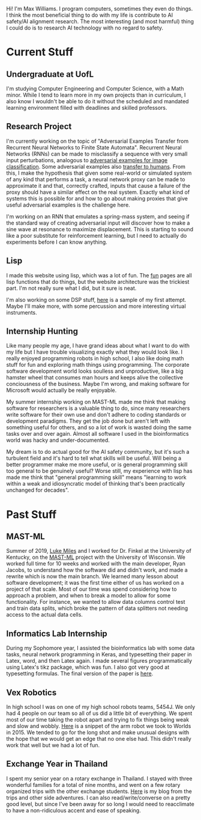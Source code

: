 
Hi! I'm Max Williams. I program computers, sometimes they even do things. I think the most
beneficial thing to do with my life is contribute to AI safety/AI alignment research. The most 
interesting (and most harmful) thing I could do is to research AI technology with no regard to
safety. 

# Current Stuff

## Undergraduate at UofL

I'm studying Computer Engineering and Computer Science, with a Math minor.  While I tend to learn
more in my own projects than in curriculum, I also know I wouldn't be able to do it without the
scheduled and mandated learning environment filled with deadlines and skilled professors. 

## Research Project 

I'm currently working on the topic of "Adversarial Examples Transfer from Recurrent Neural Networks
to Finite State Automata". Recurrent Neural Networks (RNNs) can be made to misclassify a sequence
with very small input perturbations, analogous to 
[adversarial examples for image classification](https://blog.openai.com/adversarial-example-research/).
Some adversarial examples also 
[transfer to humans](https://arxiv.org/abs/1802.08195). From this, I make the hypothesis that given
some real-world or simulated system of any kind that performs a task, a neural network proxy can be
made to approximate it and that, correctly crafted, inputs that cause a failure of the proxy should
have a similar effect on the real system. Exactly what kind of systems this is possible for and how
to go about making proxies that give useful adversarial examples is the challenge here.

I'm working on an RNN that emulates a spring-mass system, and seeing if the standard way of creating
adversarial input will discover how to make a sine wave at resonance to maximize displacement. This
is starting to sound like a poor substitute for reinforcement learning, but I need to actually do
experiments before I can know anything.

## Lisp

I made this website using lisp, which was a lot of fun. The [fun](/fun) pages are all lisp functions
that do things, but the website architecture was the trickiest part. I'm not really sure what I did, 
but it sure is neat. 

I'm also working on some DSP stuff, [here](https://www.youtube.com/watch?v=CjsbYHC7b1g) is a sample
of my first attempt. Maybe I'll make more, with some percussion and more interesting virtual
instruments.

## Internship Hunting

Like many people my age, I have grand ideas about what I want to do with my life but I have trouble
visualizing exactly what they would look like. I really enjoyed programming robots in high school, 
I also like doing math stuff for fun and exploring math things using programming. The corporate
software development world looks soulless and unproductive, like a big hamster wheel that consumes
man hours and keeps alive the collective conciousness of the business. Maybe I'm wrong, and making
software for Microsoft would actually be really enjoyable. 

My summer internship working on MAST-ML
made me think that making software for researchers is a valuable thing to do, since many researchers
write software for their own use and don't adhere to coding standards or development paradigms. They
get the job done but aren't left with something useful for others, and so a lot of work is wasted
doing the same tasks over and over again. Almost all software I used in the bioinformatics world was
hacky and under-documented.

My dream is to do actual good for the AI safety community, but it's such a turbulent field and it's
hard to tell what skills will be useful. Will being a better programmer make me more useful, or is
general programming skill too general to be genuinely useful? Worse still, my experience with lisp
has made me think that "general programming skill" means "learning to work within a weak and
idiosyncratic model of thinking that's been practically unchanged for decades".

# Past Stuff

## MAST-ML

Summer of 2019, [Luke Miles](https://lukemiles.org/) and I worked for Dr. Finkel at the University
of Kentucky, on the [MAST-ML](https://github.com/uw-cmg/MAST-ML) project with the University of
Wisconsin. We worked full time for 10 weeks and worked with the main developer, Ryan Jacobs, to
understand how the software did and didn't work, and made a rewrite which is now the main branch. We
learned many lesson about software development; it was the first time either of us has worked on a
project of that scale. Most of our time was spend considering how to approach a problem, and when to
break a model to allow for some functionality. For instance, we wanted to allow data columns control
test and train data splits, which broke the pattern of data splitters not needing access to the actual 
data cells. 

## Informatics Lab Internship

During my Sophomore year, I assisted the bioinformatics lab with some data tasks, neural network
programming in Keras, and typesetting their paper in Latex, word, and then Latex again. I made
several figures programmatically using Latex's tikz package, which was fun. I also got very good at
typesetting formulas.
The final version of the paper is
[here](https://ir.library.louisville.edu/cgi/viewcontent.cgi?article=4082&context=etd).

## Vex Robotics 

In high school I was on one of my high school robots teams, 5454J. We only had 4 people on our team
so all of us did a little bit of everything. We spent most of our time taking the robot apart and 
trying to fix things being weak and slow and wobbly. [Here](https://www.youtube.com/watch?v=QdJfA6GkgFk)
is a snippet of the arm robot we took to Worlds in 2015. We tended to go for the long shot and make 
unusual designs with the hope that we would get an edge that no one else had. This didn't really work
that well but we had a lot of fun.

## Exchange Year in Thailand

I spent my senior year on a rotary exchange in Thailand. I stayed with three wonderful families
for a total of nine months, and went on a few rotary organized trips with the other exchange
students. [Here](http://thaipie.blogspot.com/) is my blog from the trips and other side adventures. 
I can also read/write/converse on a pretty good level, but since I've been away for so long I would
need to reacclimate to have a non-ridiculous accent and ease of speaking.

